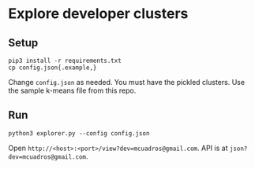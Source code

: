 Explore developer clusters
==========================

Setup
-----
```
pip3 install -r requirements.txt
cp config.json{.example,}
```
Change `config.json` as needed.
You must have the pickled clusters. Use the sample k-means file from this repo.

Run
---
```
python3 explorer.py --config config.json
```
Open `http://<host>:<port>/view?dev=mcuadros@gmail.com`.
API is at `json?dev=mcuadros@gmail.com`.
